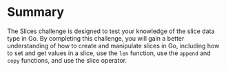 # Summary

The Slices challenge is designed to test your knowledge of the slice data type in Go. By completing this challenge, you will gain a better understanding of how to create and manipulate slices in Go, including how to set and get values in a slice, use the `len` function, use the `append` and `copy` functions, and use the slice operator.
